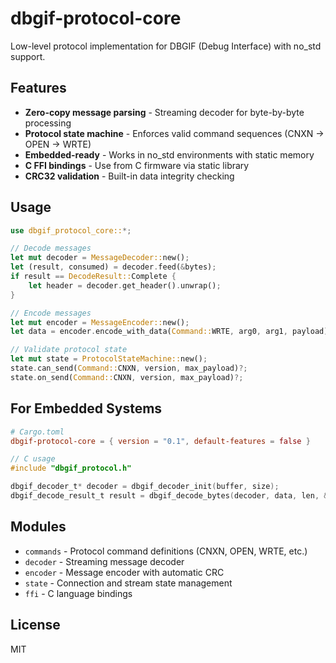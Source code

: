 # dbgif-protocol-core

Low-level protocol implementation for DBGIF (Debug Interface) with no_std support.

## Features

- **Zero-copy message parsing** - Streaming decoder for byte-by-byte processing
- **Protocol state machine** - Enforces valid command sequences (CNXN → OPEN → WRTE)
- **Embedded-ready** - Works in no_std environments with static memory
- **C FFI bindings** - Use from C firmware via static library
- **CRC32 validation** - Built-in data integrity checking

## Usage

```rust
use dbgif_protocol_core::*;

// Decode messages
let mut decoder = MessageDecoder::new();
let (result, consumed) = decoder.feed(&bytes);
if result == DecodeResult::Complete {
    let header = decoder.get_header().unwrap();
}

// Encode messages
let mut encoder = MessageEncoder::new();
let data = encoder.encode_with_data(Command::WRTE, arg0, arg1, payload)?;

// Validate protocol state
let mut state = ProtocolStateMachine::new();
state.can_send(Command::CNXN, version, max_payload)?;
state.on_send(Command::CNXN, version, max_payload)?;
```

## For Embedded Systems

```toml
# Cargo.toml
dbgif-protocol-core = { version = "0.1", default-features = false }
```

```c
// C usage
#include "dbgif_protocol.h"

dbgif_decoder_t* decoder = dbgif_decoder_init(buffer, size);
dbgif_decode_result_t result = dbgif_decode_bytes(decoder, data, len, &consumed);
```

## Modules

- `commands` - Protocol command definitions (CNXN, OPEN, WRTE, etc.)
- `decoder` - Streaming message decoder
- `encoder` - Message encoder with automatic CRC
- `state` - Connection and stream state management
- `ffi` - C language bindings

## License

MIT